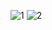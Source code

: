 ![1](https://user-images.githubusercontent.com/65347753/110861094-ef4a8400-82bd-11eb-91ce-715068d3f958.png)
![2](https://user-images.githubusercontent.com/65347753/110861105-f2de0b00-82bd-11eb-9047-f8b9d2121b0f.png)

